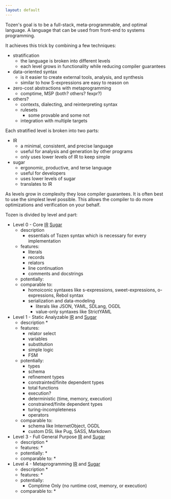 ```yaml
---
layout: default
---
```


Tozen's goal is to be a full-stack, meta-programmable, and optimal language.
A language that can be used from front-end to systems programming.

It achieves this trick by combining a few techniques:
* stratification
  * the language is broken into different levels
  * each level grows in functionality while reducing compiler guarantees
* data-oriented syntax
  * is it easier to create external tools, analysis, and synthesis
  * similar to how S-expressions are easy to reason on
* zero-cost abstractions with metaprogramming
  * comptime, MSP (both? others? fexpr?)
* others?
  * contexts, dialecting, and reinterpreting syntax
  * rulesets
    * some provable and some not
  * integration with multiple targets

Each stratified level is broken into two parts:
* IR
  * a minimal, consistent, and precise language
  * useful for analysis and generation by other programs
  * only uses lower levels of IR to keep simple
* sugar
  * ergonomic, productive, and terse language
  * useful for developers
  * uses lower levels of sugar
  * translates to IR

As levels grow in complexity they lose compiler guarantees.
It is often best to use the simplest level possible.
This allows the compiler to do more optimizations and verification on your behalf.

Tozen is divided by level and part:
* Level 0 - Core [IR](./core) [Sugar](./core-sugar)
  * description
    * essentials of Tozen syntax which is necessary for every implementation
  * features:
    * literals
    * records
    * relators
    * line continuation
    * comments and docstrings
  * potentially:
  * comparable to:
    * homoiconic syntaxes like s-expressions, sweet-expressions, o-expressions, Rebol syntax
    * serialization and data-modeling
      * literals like JSON, YAML, SDLang, OGDL
      * value-only syntaxes like StrictYAML
* Level 1 - Static Analyzable [IR](./static) and [Sugar](./static-sugar)
  * description
    * 
  * features:
    * relator select
    * variables
    * substitution
    * simple logic
    * FSM
  * potentially:
    * types
    * schema
    * refinement types
    * constrainted/finite dependent types
    * total functions
    * execution?
    * deterministic (time, memory, execution)
    * constrained/finite dependent types
    * turing-incompleteness
    * operators
  * comparable to:
    * schema like InternetObject, OGDL
    * custom DSL like Pug, SASS, Markdown
* Level 3 - Full General Purpose [IR](./full) and [Sugar](./full-sugar)
  * description
    * 
  * features:
    * 
  * potentially:
    * 
  * comparable to:
    * 
* Level 4 - Metaprogramming [IR](./meta) and [Sugar](./meta-sugar)
  * description
    * 
  * features:
    * 
  * potentially:
    * Comptime Only (no runtime cost, memory, or execution)
  * comparable to:
    * 
